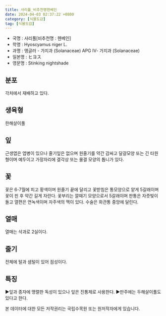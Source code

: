 ```yaml
---
title: 사리풀_비추천명헨베인
date: 2024-04-03 02:37:22 +0800
category: [식물도감]
tag: [식물도감]
---
```




- 국명 : 사리풀[비추천명 : 헨베인]
- 학명 : Hyoscyamus niger L.
- 과명 : 앵글러 - 가지과 (Solanaceae) APG Ⅳ- 가지과 (Solanaceae)
- 일본명 : ヒヨス
- 영문명 : Stinking nightshade


## 분포
각처에서 재배하고 있다.
## 생육형
한해살이풀
## 잎
근생엽은 엽병이 있으나 줄기잎은 없으며 원줄기를 약간 감싸고 달걀모양 또는 긴 타원형이며 예두이고 가장자리에 결각상 또는 물결 모양의 톱니가 있다.
## 꽃
꽃은 6-7월에 피고 황색이며 원줄기 끝에 달리고 꽃받침은 통모양으로 얕게 5갈래이며 꽃이 핀 후 약간 길게 자란다. 꽃부리는 깔때기 모양으로서 5갈래이며 판통은 자줏빛이 돌고 열편은 연녹색이며 자주색의 맥이 있다. 수술은 화관통 중앙에 달린다.
## 열매
열매는 삭과로 2실이다.
## 줄기
전체에 털과 샘털이 있어 점성이다.
## 특징
▶잎과 종자에 맹렬한 독성이 있으나 잎은 진통제로 사용한다. ▶만주에는 두해살이풀도 있다고 한다.






본 데이터에 대한 모든 저작권리는 국립수목원 또는 원저작자에게 있습니다.

